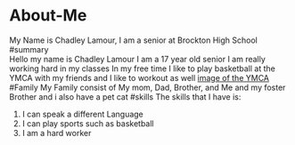 # About-Me
My Name is Chadley Lamour,
I am a senior at Brockton High School
#summary                                                                                                      
 Hello my name is Chadley Lamour I am a 17 year old senior I am really working hard in my classes
 In my free time I like to play basketball at the YMCA with my friends and I like to workout as well
 [image of the YMCA](https://ymcaboston.org/oaksquare#&gid=1&pid=2)
#Family
 My Family consist of My mom, Dad, Brother, and Me and my foster Brother and i also have a pet cat
#skills
The skills that I have is:
1. I can speak a different Language
2. I can play sports such as basketball
3. I am a hard worker
 
